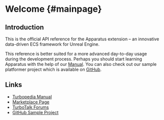 # Welcome {#mainpage}

## Introduction

This is the official API reference for the Apparatus extension – an innovative
data-driven ECS framework for Unreal Engine.

This reference is better suited for a more advanced day-to-day usage during the development process.
Perhaps you should start learning Apparatus with the help of our [Manual](https://turbanov.ru/wiki/en/toolworks/docs/apparatus). You can also check out our sample platformer project which is available on [GitHub](https://github.com/toolworks/ApparatusPlatformer).

## Links

* [Turbopedia Manual](https://turbanov.ru/wiki/en/toolworks/docs/apparatus")
* [Marketplace Page](https://www.unrealengine.com/marketplace/en-US/product/apparatus)
* [TurboTalk Forums](https://talk.turbanov.ru/c/apparatus)
* [GitHub Sample Project](https://github.com/toolworks/ApparatusPlatformer)
